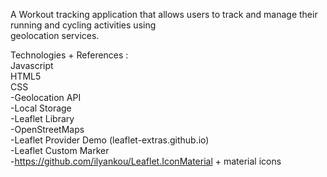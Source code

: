 A Workout tracking
application that allows users to track and manage their running and cycling activities using <br>
geolocation services.
<br>



Technologies + References : <br>
Javascript <br>
HTML5 <br>
CSS<br>
-Geolocation API <br>
-Local Storage <br>
-Leaflet Library <br>
-OpenStreetMaps <br>
-Leaflet Provider Demo (leaflet-extras.github.io) <br>
-Leaflet Custom Marker <br>
-https://github.com/ilyankou/Leaflet.IconMaterial + material icons <br>
